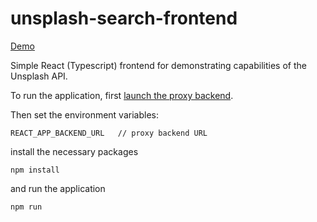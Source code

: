 # unsplash-search-frontend

[Demo](https://unsplash-search-frontend.herokuapp.com/)

Simple React (Typescript) frontend for demonstrating capabilities of the Unsplash API. 

To run the application, first [launch the proxy backend](https://github.com/m-zawilski/unsplash-search-backend).

Then set the environment variables:

```
REACT_APP_BACKEND_URL   // proxy backend URL
```

install the necessary packages

`npm install`

and run the application

`npm run`

